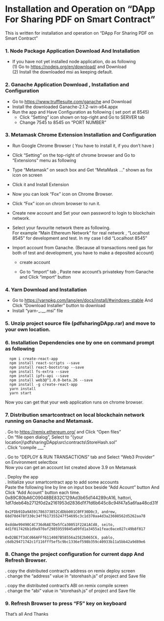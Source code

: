 # Installation and Operation on “DApp For Sharing PDF on Smart Contract”

This is written for installation and operation on “DApp For Sharing PDF on Smart Contract”
### 1.	Node Package Application Download And Installation
 - If you have not yet installed node application, do as following  
  (1)	Go to https://nodejs.org/en/download/ and Download  
  (2)	Install the downloaded msi as keeping default.

### 2.	Ganache Application Download , Installation and Configuration
  -	Go to https://www.trufflesuite.com/ganache and Download  
  -	Install the downloaded Ganache-2.1.2-win-x64.appx  
  -	Run the app and Have Configuration as following ( set port at 8545)  
    - Click “Setting” icon shown on top-right and Go to SERVER tab  
    - Change 7545 to 8545 on “PORT NUMBER”  

### 3.	Metamask Chrome Extension Installation and Configuration  
  -	Run Google Chrome Browser ( You have to install it, if you don’t have )  
  -	Click “Setting” on the top-right of chrome browser and Go to “Extensions” menu as following  
 
  -	Type “Metamask” on seach box and Get “MetaMask …” shown as fox icon on screen  
  -	Click it and Install Extension  
  -	Now you can look “Fox” icon on Chrome Browser.  
  -	Click “Fox” icon on chrom browser to run it.  
  -	Create new account and Set your own password to login to blockchain network.  
  -	Select your favourite network there as following.  
    For example “Main Ethereum Network” for real network , “Localhost 8545” for development and test. In my case I did “Localhost 8545”  
 

  -	Import account from Ganache. (Because all transactions need gas for both of test and development, you have to make a deposited account)
    - create account  
 



    - Go to “import” tab , Paste new account’s privatekey from Ganache and Click “import” button  











### 4.	Yarn Download and Installation
  -	Go to https://yarnpkg.com/lang/en/docs/install/#windows-stable And Click “Download Installer” button to download  
  -	Install “yarn-_.__.msi” file  

### 5.	Unzip project source file (pdfsharingDApp.rar) and move to your own location.
### 6.	Installation Dependencies one by one on command prompt as following
      npm i create-react-app  
      npm install react-scripts --save  
      npm install react-bootstrap --save  
      npm install fs-extra --save  
      npm install ipfs-api --save  
      npm install web3@^1.0.0-beta.26 --save  
      npm install -g create-react-app  
      yarn install  
      yarn start  

  Now you can get that your web application runs on chrome browser.

### 7.	Distribution smartcontract on local blockchain network running on Ganache and Metamask.
  . Go to https://remix.ethereum.org/ and Click “Open files”  
  . On “file open dialog”, Select to  “{your location}\pdfsharingDApp\src\contracts\StoreHash.sol”  
  . Click “compile ___”  
  
  . Go to “DEPLOY & RUN TRANSACTIONS” tab and Select “Web3 Provider” on Environment selectbox  
    Now you can get an account list created above 3.9 on Metamask  
 

  . Deploy the app  
  . Initialize your smartcontract app to add some accounts  
    Paste the following line by line on input box beside “Add Acount” button And Click “Add Acount” button each time.  
    0x89C80bA6C09048BE832C129Ad3b65d144289cA16, hattori, 1df7deb64b2712f0d2a2161953d2836d1f7fd6b645c8c94f47a5a6faa48cd31f  

    0x2FDb91Da9A591786373852CdDbb001C0FF30D0c3, andrew, 68d70d478f330c34ff617355247f54695c3c1d370aa4d3a23608562d5262aa78  

    0xddAe99490C4C736d6AE7De5fCa30051F22A1ACd8, seito, 4d1f017426b1d9a970af29859559845a09fd1a3455a1feac0ace027c49b8f817  

    0xD2BE7f3dCd66AFFf6114087B58556a25E2b065C6, pablo, c6db29471742c1f116fff5ef5c9bc1336ef598b359c40933b11a5bb42a9d89e6  

 

### 8.	Change the project configuration for current dapp And Refresh Browser.
  . copy the distributed contract’s address on remix deploy screen  
  . change the “address” value  in  “storehash.js” of project and Save file  
 

  . copy the distributed contract’s ABI on remix compile screen  
  . change the “abi” value  in  “storehash.js” of project and Save file  

 

### 9.	Refresh Browser to press “F5” key on keyboard

That’s all And Thanks 

